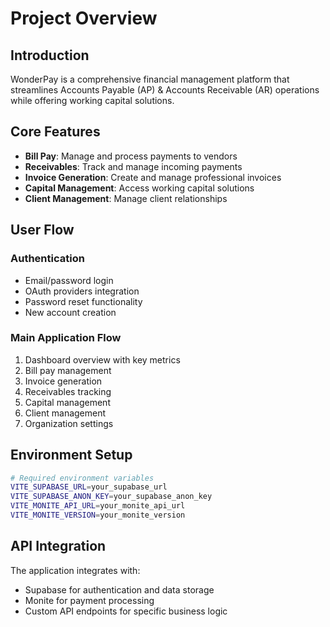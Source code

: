 # Project Overview

## Introduction

WonderPay is a comprehensive financial management platform that streamlines Accounts Payable (AP) & Accounts Receivable (AR) operations while offering working capital solutions.

## Core Features

- **Bill Pay**: Manage and process payments to vendors
- **Receivables**: Track and manage incoming payments
- **Invoice Generation**: Create and manage professional invoices
- **Capital Management**: Access working capital solutions
- **Client Management**: Manage client relationships

## User Flow

### Authentication
- Email/password login
- OAuth providers integration
- Password reset functionality
- New account creation

### Main Application Flow
1. Dashboard overview with key metrics
2. Bill pay management
3. Invoice generation
4. Receivables tracking
5. Capital management
6. Client management
7. Organization settings

## Environment Setup

```bash
# Required environment variables
VITE_SUPABASE_URL=your_supabase_url
VITE_SUPABASE_ANON_KEY=your_supabase_anon_key
VITE_MONITE_API_URL=your_monite_api_url
VITE_MONITE_VERSION=your_monite_version
```

## API Integration

The application integrates with:
- Supabase for authentication and data storage
- Monite for payment processing
- Custom API endpoints for specific business logic